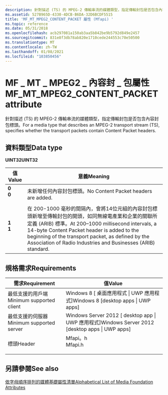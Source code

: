 ```yaml
---
description: 針對描述 (TS) 的 MPEG-2 傳輸串流的媒體類型，指定傳輸封包是否包含內容封包標頭。
ms.assetid: 527B965D-4330-4DCB-B6DA-32D6BCDF5515
title: 'MF_MT_MPEG2_CONTENT_PACKET 屬性 (Mfapi) '
ms.topic: reference
ms.date: 05/31/2018
ms.openlocfilehash: acb297081a150ab3aa5b842be9b5792d849e2457
ms.sourcegitcommit: 831e8f3db78ab820e1710cede244553c70e50500
ms.translationtype: MT
ms.contentlocale: zh-TW
ms.lasthandoff: 01/08/2021
ms.locfileid: "103850456"
---
```

# <a name="mf_mt_mpeg2_content_packet-attribute"></a><span data-ttu-id="738bf-103">MF \_ MT \_ MPEG2 \_ 內容封 \_ 包屬性</span><span class="sxs-lookup"><span data-stu-id="738bf-103">MF\_MT\_MPEG2\_CONTENT\_PACKET attribute</span></span>

<span data-ttu-id="738bf-104">針對描述 (TS) 的 MPEG-2 傳輸串流的媒體類型，指定傳輸封包是否包含內容封包標頭。</span><span class="sxs-lookup"><span data-stu-id="738bf-104">For a media type that describes an MPEG-2 transport stream (TS), specifies whether the transport packets contain Content Packet headers.</span></span>

## <a name="data-type"></a><span data-ttu-id="738bf-105">資料類型</span><span class="sxs-lookup"><span data-stu-id="738bf-105">Data type</span></span>

<span data-ttu-id="738bf-106">**UINT32**</span><span class="sxs-lookup"><span data-stu-id="738bf-106">**UINT32**</span></span>



| <span data-ttu-id="738bf-107">值</span><span class="sxs-lookup"><span data-stu-id="738bf-107">Value</span></span>                                                                                                | <span data-ttu-id="738bf-108">意義</span><span class="sxs-lookup"><span data-stu-id="738bf-108">Meaning</span></span>                                                                                                                                                                                                            |
|------------------------------------------------------------------------------------------------------|--------------------------------------------------------------------------------------------------------------------------------------------------------------------------------------------------------------------|
| <span id="0"></span><dl> <span data-ttu-id="738bf-109"><dt>**0**</dt></span><span class="sxs-lookup"><span data-stu-id="738bf-109"><dt>**0**</dt></span></span> </dl> | <span data-ttu-id="738bf-110">未新增任何內容封包標頭。</span><span class="sxs-lookup"><span data-stu-id="738bf-110">No Content Packet headers are added.</span></span><br/>                                                                                                                                                                    |
| <span id="1"></span><dl> <span data-ttu-id="738bf-111"><dt>**1**</dt></span><span class="sxs-lookup"><span data-stu-id="738bf-111"><dt>**1**</dt></span></span> </dl> | <span data-ttu-id="738bf-112">在 200-1000 毫秒的間隔內，會將14位元組的內容封包標頭新增至傳輸封包的開頭，如同無線電產業和企業的關聯所定義 (ARIB) 標準。</span><span class="sxs-lookup"><span data-stu-id="738bf-112">At 200–1000 millisecond intervals, a 14-byte Content Packet header is added to the beginning of the transport packet, as defined by the Association of Radio Industries and Businesses (ARIB) standard.</span></span><br/> |



 

## <a name="requirements"></a><span data-ttu-id="738bf-113">規格需求</span><span class="sxs-lookup"><span data-stu-id="738bf-113">Requirements</span></span>



| <span data-ttu-id="738bf-114">需求</span><span class="sxs-lookup"><span data-stu-id="738bf-114">Requirement</span></span> | <span data-ttu-id="738bf-115">值</span><span class="sxs-lookup"><span data-stu-id="738bf-115">Value</span></span> |
|-------------------------------------|------------------------------------------------------------------------------------|
| <span data-ttu-id="738bf-116">最低支援的用戶端</span><span class="sxs-lookup"><span data-stu-id="738bf-116">Minimum supported client</span></span><br/> | <span data-ttu-id="738bf-117">Windows 8 \[ 桌面應用程式 \| UWP 應用程式\]</span><span class="sxs-lookup"><span data-stu-id="738bf-117">Windows 8 \[desktop apps \| UWP apps\]</span></span><br/>                                  |
| <span data-ttu-id="738bf-118">最低支援的伺服器</span><span class="sxs-lookup"><span data-stu-id="738bf-118">Minimum supported server</span></span><br/> | <span data-ttu-id="738bf-119">Windows Server 2012 \[ desktop app \| UWP 應用程式\]</span><span class="sxs-lookup"><span data-stu-id="738bf-119">Windows Server 2012 \[desktop apps \| UWP apps\]</span></span><br/>                        |
| <span data-ttu-id="738bf-120">標頭</span><span class="sxs-lookup"><span data-stu-id="738bf-120">Header</span></span><br/>                   | <dl> <span data-ttu-id="738bf-121"><dt>Mfapi。h</dt></span><span class="sxs-lookup"><span data-stu-id="738bf-121"><dt>Mfapi.h</dt></span></span> </dl> |



## <a name="see-also"></a><span data-ttu-id="738bf-122">另請參閱</span><span class="sxs-lookup"><span data-stu-id="738bf-122">See also</span></span>

<dl> <dt>

[<span data-ttu-id="738bf-123">依字母順序排列的媒體基礎屬性清單</span><span class="sxs-lookup"><span data-stu-id="738bf-123">Alphabetical List of Media Foundation Attributes</span></span>](alphabetical-list-of-media-foundation-attributes.md)
</dt> </dl>

 

 




